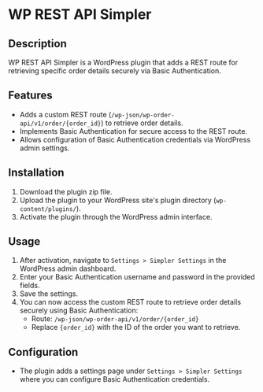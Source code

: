 # WP REST API Simpler

## Description
WP REST API Simpler is a WordPress plugin that adds a REST route for retrieving specific order details securely via Basic Authentication.

## Features
- Adds a custom REST route (`/wp-json/wp-order-api/v1/order/{order_id}`) to retrieve order details.
- Implements Basic Authentication for secure access to the REST route.
- Allows configuration of Basic Authentication credentials via WordPress admin settings.

## Installation
1. Download the plugin zip file.
2. Upload the plugin to your WordPress site's plugin directory (`wp-content/plugins/`).
3. Activate the plugin through the WordPress admin interface.

## Usage
1. After activation, navigate to `Settings > Simpler Settings` in the WordPress admin dashboard.
2. Enter your Basic Authentication username and password in the provided fields.
3. Save the settings.
4. You can now access the custom REST route to retrieve order details securely using Basic Authentication:
   - Route: `/wp-json/wp-order-api/v1/order/{order_id}`
   - Replace `{order_id}` with the ID of the order you want to retrieve.

## Configuration
- The plugin adds a settings page under `Settings > Simpler Settings` where you can configure Basic Authentication credentials.

